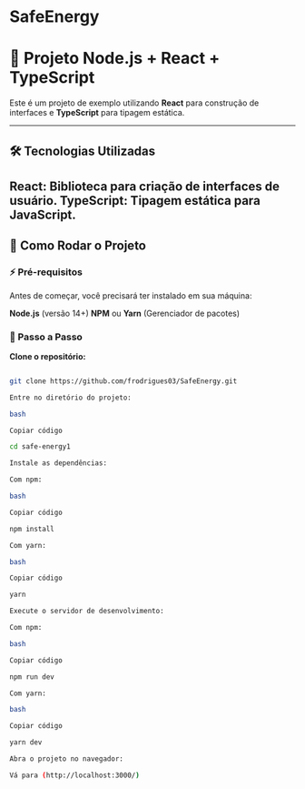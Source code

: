 # SafeEnergy

# 📱 Projeto Node.js + React + TypeScript

Este é um projeto de exemplo utilizando **React** para construção de interfaces e **TypeScript** para tipagem estática.

---

## 🛠️ Tecnologias Utilizadas

**React**: Biblioteca para criação de interfaces de usuário.
**TypeScript**: Tipagem estática para JavaScript.
---

## 🚀 Como Rodar o Projeto

### ⚡ Pré-requisitos

Antes de começar, você precisará ter instalado em sua máquina:

**Node.js** (versão 14+)
**NPM** ou **Yarn** (Gerenciador de pacotes)
### 📝 Passo a Passo

**Clone o repositório:**
```bash

git clone https://github.com/frodrigues03/SafeEnergy.git

Entre no diretório do projeto:

bash

Copiar código

cd safe-energy1

Instale as dependências:

Com npm:

bash

Copiar código

npm install

Com yarn:

bash

Copiar código

yarn

Execute o servidor de desenvolvimento:

Com npm:

bash

Copiar código

npm run dev

Com yarn:

bash

Copiar código

yarn dev

Abra o projeto no navegador:

Vá para (http://localhost:3000/)
